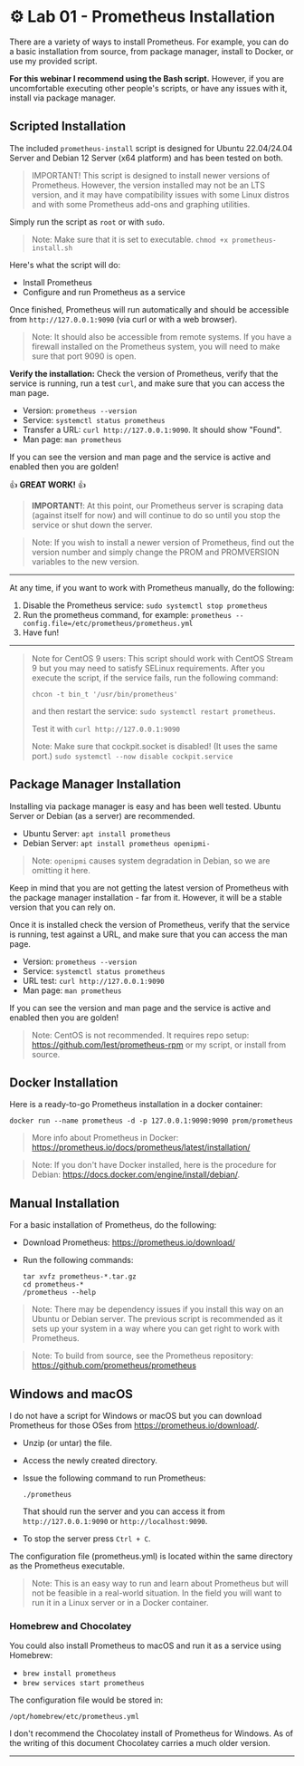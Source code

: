 # ⚙️ Lab 01 - Prometheus Installation

There are a variety of ways to install Prometheus. For example, you can do a basic installation from source, from package manager, install to Docker, or use my provided script.

**For this webinar I recommend using the Bash script.** However, if you are uncomfortable executing other people's scripts, or have any issues with it, install via package manager.

## Scripted Installation

The included `prometheus-install` script is designed for Ubuntu 22.04/24.04 Server and Debian 12 Server (x64 platform) and has been tested on both.

> IMPORTANT! This script is designed to install newer versions of Prometheus. However, the version installed may not be an LTS version, and it may have compatibility issues with some Linux distros and with some Prometheus add-ons and graphing utilities.

Simply run the script as `root` or with `sudo`.

> Note: Make sure that it is set to executable. `chmod +x prometheus-install.sh`

Here's what the script will do:

- Install Prometheus
- Configure and run Prometheus as a service

Once finished, Prometheus will run automatically and should be accessible from `http://127.0.0.1:9090` (via curl or with a web browser).

> Note: It should also be accessible from remote systems. If you have a firewall installed on the Prometheus system, you will need to make sure that port 9090 is open.

**Verify the installation:** Check the version of Prometheus, verify that the service is running, run a test `curl`, and make sure that you can access the man page.

- Version: `prometheus --version`
- Service: `systemctl status prometheus`
- Transfer a URL: `curl http://127.0.0.1:9090`. It should show "Found".
- Man page: `man prometheus`

If you can see the version and man page and the service is active and enabled then you are golden!

👍 **GREAT WORK!** 👍

> **IMPORTANT!**: At this point, our Prometheus server is scraping data (against itself for now) and will continue to do so until you stop the service or shut down the server.

> Note: If you wish to install a newer version of Prometheus, find out the version number and simply change the PROM and PROMVERSION variables to the new version.

---

At any time, if you want to work with Prometheus manually, do the following:

1. Disable the Prometheus service: `sudo systemctl stop prometheus`
2. Run the prometheus command, for example: `prometheus --config.file=/etc/prometheus/prometheus.yml`  
3. Have fun!

---

> Note for CentOS 9 users: This script should work with CentOS Stream 9 but you may need to satisfy SELinux requirements. After you execute the script, if the service fails, run the following command:
>
> `chcon -t bin_t '/usr/bin/prometheus'`
>
> and then restart the service: `sudo systemctl restart prometheus`.
>
> Test it with `curl http://127.0.0.1:9090`
>
> Note: Make sure that cockpit.socket is disabled! (It uses the same port.) `sudo systemctl --now disable cockpit.service`

## Package Manager Installation

Installing via package manager is easy and has been well tested. Ubuntu Server or Debian (as a server) are recommended.

- Ubuntu Server: `apt install prometheus`
- Debian Server: `apt install prometheus openipmi-`

> Note: `openipmi` causes system degradation in Debian, so we are omitting it here.

Keep in mind that you are not getting the latest version of Prometheus with the package manager installation - far from it. However, it will be a stable version that you can rely on.

Once it is installed check the version of Prometheus, verify that the service is running, test against a URL, and make sure that you can access the man page.

- Version: `prometheus --version`
- Service: `systemctl status prometheus`
- URL test: `curl http://127.0.0.1:9090`
- Man page: `man prometheus`

If you can see the version and man page and the service is active and enabled then you are golden!

> Note: CentOS is not recommended. It requires repo setup: https://github.com/lest/prometheus-rpm or my script, or install from source.

## Docker Installation

Here is a ready-to-go Prometheus installation in a docker container:

`docker run --name prometheus -d -p 127.0.0.1:9090:9090 prom/prometheus`

> More info about Prometheus in Docker: https://prometheus.io/docs/prometheus/latest/installation/

> Note: If you don't have Docker installed, here is the procedure for Debian: https://docs.docker.com/engine/install/debian/.

## Manual Installation

For a basic installation of Prometheus, do the following:

- Download Prometheus: https://prometheus.io/download/
- Run the following commands:
  
  ```console
  tar xvfz prometheus-*.tar.gz
  cd prometheus-*
  /prometheus --help
  ```

> Note: There may be dependency issues if you install this way on an Ubuntu or Debian server. The previous script is recommended as it sets up your system in a way where you can get right to work with Prometheus.

> Note: To build from source, see the Prometheus repository: https://github.com/prometheus/prometheus

## Windows and macOS

I do not have a script for Windows or macOS but you can download Prometheus for those OSes from https://prometheus.io/download/.

- Unzip (or untar) the file.
- Access the newly created directory.
- Issue the following command to run Prometheus:

  `./prometheus`

  That should run the server and you can access it from `http://127.0.0.1:9090` or `http://localhost:9090`.

- To stop the server press `Ctrl + C`.

The configuration file (prometheus.yml) is located within the same directory as the Prometheus executable.

> Note: This is an easy way to run and learn about Prometheus but will not be feasible in a real-world situation. In the field you will want to run it in a Linux server or in a Docker container.

### Homebrew and Chocolatey

You could also install Prometheus to macOS and run it as a service using Homebrew:

- `brew install prometheus`
- `brew services start prometheus`

The configuration file would be stored in: 

`/opt/homebrew/etc/prometheus.yml`

I don't recommend the Chocolatey install of Prometheus for Windows. As of the writing of this document Chocolatey carries a much older version.

---
